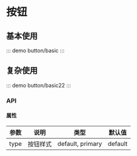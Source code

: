 <!--
 * @Author: Linyer honeyliner@163.com
 * @Date: 2023-08-15 14:53:45
 * @LastEditors: Linyer honeyliner@163.com
 * @LastEditTime: 2023-10-14 17:27:07
 * @FilePath: /vue2-components-demo/docs/components/button.md
 * @Description:
-->

# 按钮

## 基本使用

::: demo
button/basic
:::

## 复杂使用

::: demo
button/basic22
:::

### API

#### 属性

| 参数 | 说明     | 类型             | 默认值  |
| ---- | -------- | ---------------- | ------- |
| type | 按钮样式 | default, primary | default |
